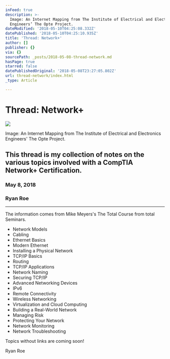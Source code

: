 ```yaml
---
inFeed: true
description: >-
  Image: An Internet Mapping from The Institute of Electrical and Electronics
  Engineers’ The Opte Project.
dateModified: '2018-05-10T04:25:08.332Z'
datePublished: '2018-05-10T04:25:10.935Z'
title: 'Thread: Network+'
author: []
publisher: {}
via: {}
sourcePath: _posts/2018-05-08-thread-network.md
hasPage: true
starred: false
datePublishedOriginal: '2018-05-08T23:27:05.802Z'
url: thread-network/index.html
_type: Article

---
```

# Thread: Network+
![](https://the-grid-user-content.s3-us-west-2.amazonaws.com/2350cd8f-e14e-4783-8691-47c90d1c6c33.png)

Image: An Internet Mapping from The Institute of Electrical and Electronics Engineers' The Opte Project.

## This thread is my collection of notes on the various topics involved with a CompTIA Network+ Certification.

### May 8, 2018

### Ryan Roe

---

The information comes from Mike Meyers's The Total Course from total Seminars.

* Network Models
* Cabling
* Ethernet Basics
* Modern Ethernet
* Installing a Physical Network
* TCP/IP Basics
* Routing
* TCP/IP Applications
* Network Naming
* Securing TCP/IP
* Advanced Networking Devices
* IPv6
* Remote Connectivity
* Wireless Networking
* Virtualization and Cloud Computing
* Building a Real-World Network
* Managing Risk
* Protecting Your Network
* Network Monitoring
* Network Troubleshooting

Topics without links are coming soon!

Ryan Roe